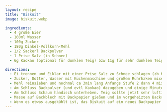```yaml
---
layout: recipe
title: "Biskuit"
image: biskuit.webp

ingredients:
  - 4 große Eier
  - 100ml Wasser
  - 100g Zucker
  - 180g Dinkel-Vollkorn-Mehl
  - 1/2 Sackerl Backpulver
  - 1 Prise Salz (in Schnee)
  - 6g Kaokao (optional für dunklen Teig) bzw 11g für sehr dunklen Teig

directions:
  - Ei trennen und Eiklar mit einer Prise Salz zu Schnee schlagen (zb Küchenmaschine großer Rührhaken 2,5min Stufe 4).
  - Zucker, Dotter, Wasser mit Küchenmaschine und großem Rührhaken mixen (3min Stufe 4 bis luftige, cremige Masse fast wie Schnee)
  - Mehl reinsieben und nochmal ca 3min lang Anfangs Stufe 2 dann 4 mixen
  - Am Schluss Backpulver (und evtl Kaokao) dazugeben und einige Minuten weitermixen
  - Am Schluss Schaum händisch unterheben. Teig sollte jetzt sehr luftig, flüssig aber "klebrig" sein.
  - Masse auf Backblech mit Backpapier gießen und im vorgeheizten Backrohr bei 200°C Ober-Unterhitze ca 11min backen (evtl 210° 9min lt Sally. kurz und heiß dass es nicht bricht), bei Roulade möglichst über das gesamte Blech ausstreichen damit sie dünn wird.
  - Wenn es etwas ausgekühlt ist, das Biskuit auf ein neues Backpapier kippen (die Unterseite ist glatter und so löst man den Kuchen vom Boden)
---
```

